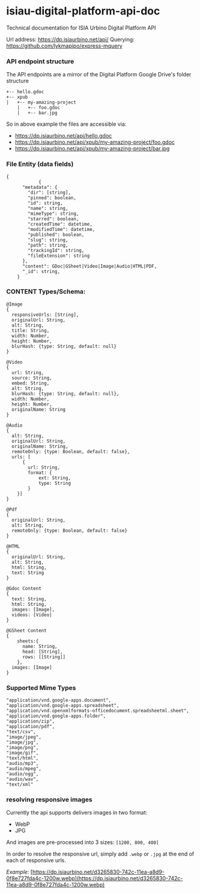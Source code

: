 # isiau-digital-platform-api-doc
Technical documentation for ISIA Urbino Digital Platform API


Url address: https://dp.isiaurbino.net/api/
Querying: https://github.com/lykmapipo/express-mquery 

### API endpoint structure
The API endpoints are a mirror of the Digital Platform Google Drive's folder structure
```
+-- hello.gdoc
+-- xpub
|   +-- my-amazing-project
	|   +-- foo.gdoc
	|   +-- bar.jpg
``` 
So in above example the files are accessible via:
- https://dp.isiaurbino.net/api/hello.gdoc
- https://dp.isiaurbino.net/api/xpub/my-amazing-project/foo.gdoc
- https://dp.isiaurbino.net/api/xpub/my-amazing-project/bar.jpg

### File Entity (data fields)

```
{
	        {
      "metadata": {
        "dir": [string],
        "pinned": boolean,
        "id": string,
        "name": string,
        "mimeType": string,
        "starred": boolean,
        "createdTime": datetime,
        "modifiedTime": datetime,
        "published": boolean,
        "slug": string,
        "path": string,
        "trackingId": string,
        "fileExtension": string
      },
      "content": GDoc|GSheet|Video|Image|Audio|HTML|PDF,
      "_id": string,
    }
```
### CONTENT Types/Schema:
```
@Image
{  
  responsiveUrls: [String],  
  originalUrl: String,  
  alt: String,  
  title: String,  
  width: Number,  
  height: Number,  
  blurHash: {type: String, default: null}  
}
```
```
@Video
{  
  url: String,  
  source: String,  
  embed: String,  
  alt: String,  
  blurHash: {type: String, default: null},  
  width: Number,  
  height: Number,  
  originalName: String  
}
```
```
@Audio
{  
  alt: String,  
  originalUrl: String,  
  originalName: String,  
  remoteOnly: {type: Boolean, default: false},  
  urls: [
	  {  
        url: String,    
        format: {  
            ext: String,  
			type: String
        }  
    }]  
}
```
```
@Pdf
{  
  originalUrl: String,  
  alt: String,  
  remoteOnly: {type: Boolean, default: false}  
}
```
```
@HTML
{  
  originalUrl: String,  
  alt: String,  
  html: String,  
  text: String  
}
```

```
@Gdoc Content
{  
  text: String,  
  html: String,  
  images: [Image],  
  videos: [Video]
}
```
```
@GSheet Content
{  
    sheets:{  
      name: String,  
	  head: [String],  
	  rows: [[String]]  
    },  
  images: [Image]  
}
```

### Supported Mime Types
```
"application/vnd.google-apps.document",
"application/vnd.google-apps.spreadsheet",
"application/vnd.openxmlformats-officedocument.spreadsheetml.sheet",
"application/vnd.google-apps.folder",
"application/zip",
"application/pdf",
"text/csv",
"image/jpeg",
"image/jpg",
"image/png",
"image/gif",
"text/html",
"audio/mp3",
"audio/mpeg",
"audio/ogg",
"audio/wav",
"text/xml"
```

### resolving responsive images
Currently the api supports delivers images in two format:
- WebP
- JPG

And images are pre-processed into 3 sizes: 
`[1200, 800, 400]` 

In order to resolve the responsive url, simply add `.webp` or `.jpg` at the end of each of responsive urls. 

*Example*: 
[https://dp.isiaurbino.net/d3265830-742c-11ea-a8d9-0f8e727fda4c-1200w.webp](https://dp.isiaurbino.net/d3265830-742c-11ea-a8d9-0f8e727fda4c-1200w.webp)
